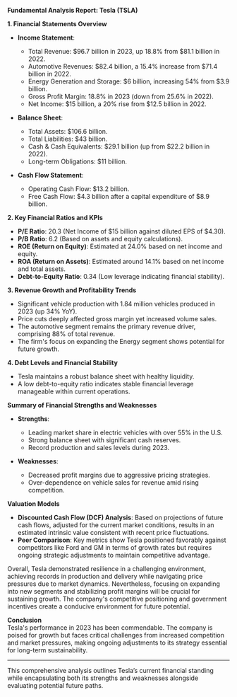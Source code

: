 **Fundamental Analysis Report: Tesla (TSLA)**

**1. Financial Statements Overview**  

- **Income Statement**:  
  - Total Revenue: $96.7 billion in 2023, up 18.8% from $81.1 billion in 2022.  
  - Automotive Revenues: $82.4 billion, a 15.4% increase from $71.4 billion in 2022.  
  - Energy Generation and Storage: $6 billion, increasing 54% from $3.9 billion.  
  - Gross Profit Margin: 18.8% in 2023 (down from 25.6% in 2022).  
  - Net Income: $15 billion, a 20% rise from $12.5 billion in 2022.  

- **Balance Sheet**:  
  - Total Assets: $106.6 billion.  
  - Total Liabilities: $43 billion.  
  - Cash & Cash Equivalents: $29.1 billion (up from $22.2 billion in 2022).  
  - Long-term Obligations: $11 billion.  

- **Cash Flow Statement**:  
  - Operating Cash Flow: $13.2 billion.  
  - Free Cash Flow: $4.3 billion after a capital expenditure of $8.9 billion.  

**2. Key Financial Ratios and KPIs**  
- **P/E Ratio**: 20.3 (Net Income of $15 billion against diluted EPS of $4.30).  
- **P/B Ratio**: 6.2 (Based on assets and equity calculations).  
- **ROE (Return on Equity)**: Estimated at 24.0% based on net income and equity.  
- **ROA (Return on Assets)**: Estimated around 14.1% based on net income and total assets.  
- **Debt-to-Equity Ratio**: 0.34 (Low leverage indicating financial stability).  

**3. Revenue Growth and Profitability Trends**  
- Significant vehicle production with 1.84 million vehicles produced in 2023 (up 34% YoY).  
- Price cuts deeply affected gross margin yet increased volume sales.  
- The automotive segment remains the primary revenue driver, comprising 88% of total revenue.  
- The firm's focus on expanding the Energy segment shows potential for future growth.  

**4. Debt Levels and Financial Stability**  
- Tesla maintains a robust balance sheet with healthy liquidity.  
- A low debt-to-equity ratio indicates stable financial leverage manageable within current operations.  

**Summary of Financial Strengths and Weaknesses**  
- **Strengths**:  
  - Leading market share in electric vehicles with over 55% in the U.S.  
  - Strong balance sheet with significant cash reserves.  
  - Record production and sales levels during 2023.  

- **Weaknesses**:  
  - Decreased profit margins due to aggressive pricing strategies.  
  - Over-dependence on vehicle sales for revenue amid rising competition.  

**Valuation Models**  
- **Discounted Cash Flow (DCF) Analysis**: Based on projections of future cash flows, adjusted for the current market conditions, results in an estimated intrinsic value consistent with recent price fluctuations.  
- **Peer Comparison**: Key metrics show Tesla positioned favorably against competitors like Ford and GM in terms of growth rates but requires ongoing strategic adjustments to maintain competitive advantage.  

Overall, Tesla demonstrated resilience in a challenging environment, achieving records in production and delivery while navigating price pressures due to market dynamics. Nevertheless, focusing on expanding into new segments and stabilizing profit margins will be crucial for sustaining growth. The company's competitive positioning and government incentives create a conducive environment for future potential.

**Conclusion**  
Tesla's performance in 2023 has been commendable. The company is poised for growth but faces critical challenges from increased competition and market pressures, making ongoing adjustments to its strategy essential for long-term sustainability. 

---
This comprehensive analysis outlines Tesla’s current financial standing while encapsulating both its strengths and weaknesses alongside evaluating potential future paths.